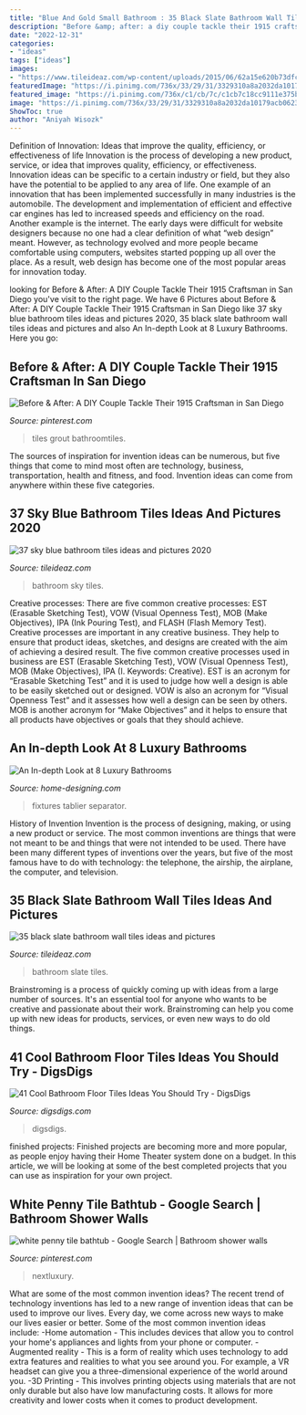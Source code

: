 ```yaml
---
title: "Blue And Gold Small Bathroom : 35 Black Slate Bathroom Wall Tiles Ideas And Pictures"
description: "Before &amp; after: a diy couple tackle their 1915 craftsman in san diego"
date: "2022-12-31"
categories:
- "ideas"
tags: ["ideas"]
images:
- "https://www.tileideaz.com/wp-content/uploads/2015/06/62a15e620b73dfca0d6bb7a0447b191d.jpg"
featuredImage: "https://i.pinimg.com/736x/33/29/31/3329310a8a2032da10179acb0623b1cf.jpg"
featured_image: "https://i.pinimg.com/736x/c1/cb/7c/c1cb7c18cc9111e375b2c5d17218520a.jpg"
image: "https://i.pinimg.com/736x/33/29/31/3329310a8a2032da10179acb0623b1cf.jpg"
ShowToc: true
author: "Aniyah Wisozk"
---
```



Definition of Innovation: Ideas that improve the quality, efficiency, or effectiveness of life
Innovation is the process of developing a new product, service, or idea that improves quality, efficiency, or effectiveness. Innovation ideas can be specific to a certain industry or field, but they also have the potential to be applied to any area of life. 
One example of an innovation that has been implemented successfully in many industries is the automobile. The development and implementation of efficient and effective car engines has led to increased speeds and efficiency on the road. Another example is the internet. The early days were difficult for website designers because no one had a clear definition of what “web design” meant. However, as technology evolved and more people became comfortable using computers, websites started popping up all over the place. As a result, web design has become one of the most popular areas for innovation today.

	

		
looking for Before &amp; After: A DIY Couple Tackle Their 1915 Craftsman in San Diego you've visit to the right page. We have 6 Pictures about Before &amp; After: A DIY Couple Tackle Their 1915 Craftsman in San Diego like 37 sky blue bathroom tiles ideas and pictures 2020, 35 black slate bathroom wall tiles ideas and pictures and also An In-depth Look at 8 Luxury Bathrooms. Here you go:
		
    
## Before &amp; After: A DIY Couple Tackle Their 1915 Craftsman In San Diego

<img loading=lazy src="https://i.pinimg.com/736x/33/29/31/3329310a8a2032da10179acb0623b1cf.jpg" onerror="this.onerror=null;this.src='https://tse4.mm.bing.net/th?id=OIP.TJt62TKAAmILDBGXj51BMQHaLG&amp;pid=15.1';" alt="Before &amp; After: A DIY Couple Tackle Their 1915 Craftsman in San Diego">

_Source: pinterest.com_

>tiles grout bathroomtiles. 

	

The sources of inspiration for invention ideas can be numerous, but five things that come to mind most often are technology, business, transportation, health and fitness, and food. Invention ideas can come from anywhere within these five categories.

    
## 37 Sky Blue Bathroom Tiles Ideas And Pictures 2020

<img loading=lazy src="https://www.tileideaz.com/wp-content/uploads/2015/06/62a15e620b73dfca0d6bb7a0447b191d.jpg" onerror="this.onerror=null;this.src='https://tse1.mm.bing.net/th?id=OIP.0KnzJLjr2dVBaw530PAr0gHaJ3&amp;pid=15.1';" alt="37 sky blue bathroom tiles ideas and pictures 2020">

_Source: tileideaz.com_

>bathroom sky tiles. 

	

Creative processes: There are five common creative processes: EST (Erasable Sketching Test), VOW (Visual Openness Test), MOB (Make Objectives), IPA (Ink Pouring Test), and FLASH (Flash Memory Test).
Creative processes are important in any creative business. They help to ensure that product ideas, sketches, and designs are created with the aim of achieving a desired result. The five common creative processes used in business are EST (Erasable Sketching Test), VOW (Visual Openness Test), MOB (Make Objectives), IPA (I. Keywords: Creative).
 EST is an acronym for “Erasable Sketching Test” and it is used to judge how well a design is able to be easily sketched out or designed. VOW is also an acronym for “Visual Openness Test” and it assesses how well a design can be seen by others. MOB is another acronym for “Make Objectives” and it helps to ensure that all products have objectives or goals that they should achieve.

    
## An In-depth Look At 8 Luxury Bathrooms

<img loading=lazy src="http://cdn.home-designing.com/wp-content/uploads/2014/03/35-Gold-white-bathroom-fixtures.jpg" onerror="this.onerror=null;this.src='https://tse4.mm.bing.net/th?id=OIP.GOZ3zBmd9Qr2h0xhlOU3iwHaLH&amp;pid=15.1';" alt="An In-depth Look at 8 Luxury Bathrooms">

_Source: home-designing.com_

>fixtures tablier separator. 

	

History of Invention
Invention is the process of designing, making, or using a new product or service. The most common inventions are things that were not meant to be and things that were not intended to be used. There have been many different types of inventions over the years, but five of the most famous have to do with technology: the telephone, the airship, the airplane, the computer, and television.

    
## 35 Black Slate Bathroom Wall Tiles Ideas And Pictures

<img loading=lazy src="http://www.tileideaz.com/wp-content/uploads/2015/01/black_slate_bathroom_wall_tiles_10.jpg" onerror="this.onerror=null;this.src='https://tse2.mm.bing.net/th?id=OIP.D3V5T_0y0BmARtJ-b7JwPwHaLK&amp;pid=15.1';" alt="35 black slate bathroom wall tiles ideas and pictures">

_Source: tileideaz.com_

>bathroom slate tiles. 

	

Brainstroming is a process of quickly coming up with ideas from a large number of sources. It's an essential tool for anyone who wants to be creative and passionate about their work. Brainstroming can help you come up with new ideas for products, services, or even new ways to do old things.

    
## 41 Cool Bathroom Floor Tiles Ideas You Should Try - DigsDigs

<img loading=lazy src="https://www.digsdigs.com/photos/11-black-hexagon-bathroom-floor-tiles.jpg" onerror="this.onerror=null;this.src='https://tse1.mm.bing.net/th?id=OIP.UQnAlYToWBepT76hTKaftwHaLH&amp;pid=15.1';" alt="41 Cool Bathroom Floor Tiles Ideas You Should Try - DigsDigs">

_Source: digsdigs.com_

>digsdigs. 

	

finished projects:
Finished projects are becoming more and more popular, as people enjoy having their Home Theater system done on a budget. In this article, we will be looking at some of the best completed projects that you can use as inspiration for your own project.

    
## White Penny Tile Bathtub - Google Search | Bathroom Shower Walls

<img loading=lazy src="https://i.pinimg.com/736x/c1/cb/7c/c1cb7c18cc9111e375b2c5d17218520a.jpg" onerror="this.onerror=null;this.src='https://tse1.mm.bing.net/th?id=OIP.hCPXU3IwIESc0RvlUs8-HgHaKX&amp;pid=15.1';" alt="white penny tile bathtub - Google Search | Bathroom shower walls">

_Source: pinterest.com_

>nextluxury. 

	

What are some of the most common invention ideas?
The recent trend of technology inventions has led to a new range of invention ideas that can be used to improve our lives. Every day, we come across new ways to make our lives easier or better. Some of the most common invention ideas include: 
-Home automation - This includes devices that allow you to control your home's appliances and lights from your phone or computer. 
-Augmented reality - This is a form of reality which uses technology to add extra features and realities to what you see around you. For example, a VR headset can give you a three-dimensional experience of the world around you. 
-3D Printing - This involves printing objects using materials that are not only durable but also have low manufacturing costs. It allows for more creativity and lower costs when it comes to product development.


